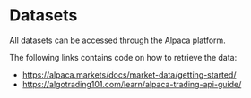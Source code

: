 # Datasets
All datasets can be accessed through the Alpaca platform. 

The following links contains code on how to retrieve the data:
- https://alpaca.markets/docs/market-data/getting-started/
- https://algotrading101.com/learn/alpaca-trading-api-guide/